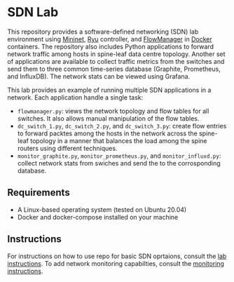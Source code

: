 # SDN Lab

This repository provides a software-defined networking (SDN) lab environment using [Mininet](https://mininet.org/), [Ryu](https://ryu-sdn.org/) controller, and [FlowManager](https://github.com/martimy/flowmanager) in [Docker](https://www.docker.com/) containers. The repository also includes Python applications to forward network traffic among hosts in spine-leaf data centre topology. Another set of applications are available to collect traffic metrics from the switches and send them to three common time-series database (Graphite, Prometheus, and InfluxDB). The network stats can be viewed using Grafana.

This lab provides an example of running multiple SDN applications in a network. Each application handle a single task:

- `flowmanager.py`: views the network topology and flow tables for all switches. It also allows manual manipulation of the flow tables.
- `dc_switch_1.py`, `dc_switch_2.py`, and `dc_switch_3.py`: create flow entries to forward packtes among the hosts in the network across the spine-leaf topology in a manner that balances the load among the spine routers using different techniques.
- `monitor_graphite.py`, `monitor_prometheus.py`, and `monitor_influxd.py`: collect network stats from swiches and send the to the corrosponding database.


## Requirements

- A Linux-based operating system (tested on Ubuntu 20.04)
- Docker and docker-compose installed on your machine


## Instructions


For instructions on how to use repo for basic SDN oprtaions, consult the [lab instructions](docs/lab_instructions.md). To add network monitoring capabilties, consult the [monitoring instructions](docs/monitoring.md).

